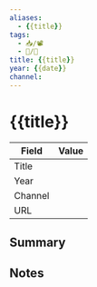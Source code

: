 ```yaml
---
aliases:
  - {{title}}
tags: 
  - 📥/📽
  - 📝/🌱 
title: {{title}}
year: {{date}}
channel:
---
```


# {{title}}

| Field   | Value |
| ------- | ----- |
| Title   |       |
| Year    |       |
| Channel |       |
| URL     |       | 


## Summary

## Notes